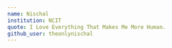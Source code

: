 ```yaml
---
name: Nischal
institution: NCIT
quote: I Love Everything That Makes Me More Human.
github_user: theonlynischal
---
```

